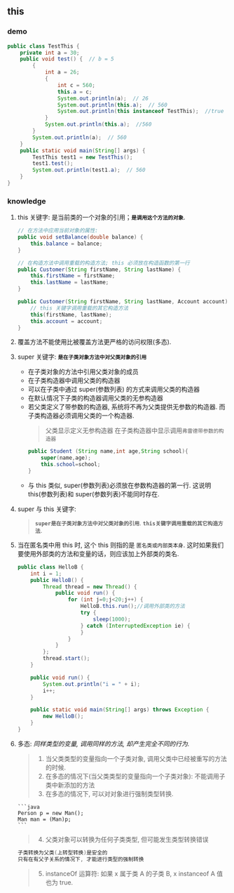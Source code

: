 ## this

### demo

```java
public class TestThis {
    private int a = 30;
    public void test() {  // b = 5
        {
            int a = 26;
            {
                int c = 560;
                this.a = c;
                System.out.println(a);  // 26
                System.out.println(this.a);  // 560
                System.out.println(this instanceof TestThis);  //true
            }
            System.out.println(this.a);  //560
        }
        System.out.println(a);  // 560
    }
    public static void main(String[] args) {
        TestThis test1 = new TestThis();
        test1.test();
        System.out.println(test1.a);  // 560
    }
}

```

### knowledge

1.  this 关键字: 是当前类的一个对象的引用；**`是调用这个方法的对象`**.

    ```java
    // 在方法中应用当前对象的属性:
    public void setBalance(double balance) {
        this.balance = balance;
    }

    // 在构造方法中调用重载的构造方法; this 必须放在构造函数的第一行
    public Customer(String firstName, String lastName) {
        this.firstName = firstName;
        this.lastName = lastName;
    }

    public Customer(String firstName, String lastName, Account account){
        // this 关键字调用重载的其它构造方法
        this(firstName, lastName);
        this.account = account;
    }
    ```

2.  覆盖方法不能使用比被覆盖方法更严格的访问权限(多态).

3.  super 关键字: **`是在子类对象方法中对父类对象的引用`**

    - 在子类对象的方法中引用父类对象的成员
    - 在子类构造器中调用父类的构造器
    - 可以在子类中通过 super(参数列表) 的方式来调用父类的构造器
    - 在默认情况下子类的构造器调用父类的无参构造器
    - 若父类定义了带参数的构造器, 系统将不再为父类提供无参数的构造器. 而子类构造器必须调用父类的一个构造器.
      > 父类显示定义无参构造器
      > 在子类构造器中显示调用`弗雷德带参数的构造器`
      ```java
      public Student (String name,int age,String school){
          super(name,age);
          this.school=school;
      }
      ```
    - 与 this 类似, super(参数列表)必须放在参数构造器的第一行. 这说明 this(参数列表)和 super(参数列表)不能同时存在.

4.  super 与 this 关键字:

    > **`super是在子类对象方法中对父类对象的引用`**.
    > **`this关键字调用重载的其它构造方法`**.

5.  当在匿名类中用 this 时, 这个 this 则指的是 `匿名类或内部类本身`. 这时如果我们要使用外部类的方法和变量的话，则应该加上外部类的类名.

    ```java
    public class HelloB {
        int i = 1;
        public HelloB() {
            Thread thread = new Thread() {
                public void run() {
                    for (int j=0;j<20;j++) {
                        HelloB.this.run();//调用外部类的方法
                        try {
                            sleep(1000);
                        } catch (InterruptedException ie) {
                        }
                    }
                }
            };
            thread.start();
        }

        public void run() {
            System.out.println("i = " + i);
            i++;
        }

        public static void main(String[] args) throws Exception {
            new HelloB();
        }
    }
    ```

6.  多态: _同样类型的变量, 调用同样的方法, 却产生完全不同的行为._

    > 1. 当父类类型的变量指向一个子类对象, 调用父类中已经被重写的方法的时候.
    > 2. 在多态的情况下(当父类类型的变量指向一个子类对象): 不能调用子类中新添加的方法
    > 3. 在多态的情况下, 可以对对象进行强制类型转换.

        ```java
        Person p = new Man();
        Man man = (Man)p;
        ```

    > 4. 父类对象可以转换为任何子类类型, 但可能发生类型转换错误

    ```java
    子类转换为父类(上转型转换)是安全的
    只有在有父子关系的情况下, 才能进行类型的强制转换
    ```

    > 5. instanceOf 运算符: 如果 x 属于类 A 的子类 B, x instanceof A 值也为 true.
